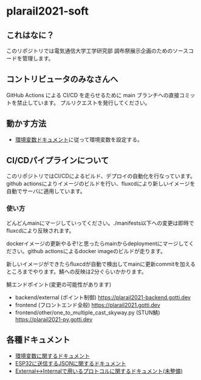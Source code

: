 # plarail2021-soft

## これはなに？

このリポジトリでは電気通信大学工学研究部 調布祭展示企画のためのソースコードを管理します。

## コントリビュータのみなさんへ

GitHub Actions による CI/CD を走らせるために main ブランチへの直接コミットを禁止しています。 プルリクエストを発行してください。

## 動かす方法

- [環境変数ドキュメント](./docs/environmentValList.md)に従って環境変数を設定する。

## CI/CDパイプラインについて

このリポジトリではCI/CDによるビルド、デプロイの自動化を行なっています。
github actionsによりイメージのビルドを行い、fluxcdにより新しいイメージを自動でサーバに適用しています。

### 使い方

どんどんmainにマージしていってください。./manifests以下への変更は即時でfluxcdにより反映されます。

dockerイメージの更新やるぞ!と思ったらmainからdeploymentにマージしてください。github actionsによるdocker imageのビルドが走ります。

新しいイメージができたらfluxcdが自動で検出してmainに更新commitを加えるところまでやります。鯖への反映は2分ぐらいかかります。

鯖エンドポイント(変更の可能性があります)

- backend/external (ポイント制御) https://plarail2021-backend.gotti.dev
- frontend (フロントエンド全般) https://plarail2021.gotti.dev
- frontend/other/one_to_multiple_cast_skyway.py (STUN鯖) https://plarail2021-py.gotti.dev

## 各種ドキュメント

- [環境変数に関するドキュメント](./docs/environmentValList.md)
- [ESP32に送信するJSONに関するドキュメント](./docs/api.md)
- [External<->Internalで用いるプロトコルに関するドキュメント(未整備)](./docs/protocolBuf.md)
